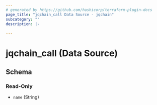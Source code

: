 ```yaml
---
# generated by https://github.com/hashicorp/terraform-plugin-docs
page_title: "jqchain_call Data Source - jqchain"
subcategory: ""
description: |-
  
---
```


# jqchain_call (Data Source)





<!-- schema generated by tfplugindocs -->
## Schema

### Read-Only

- `name` (String)
